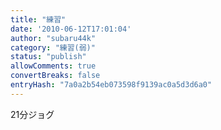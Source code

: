 ```yaml
---
title: "練習"
date: '2010-06-12T17:01:04'
author: "subaru44k"
category: "練習(弱)"
status: "publish"
allowComments: true
convertBreaks: false
entryHash: "7a0a2b54eb073598f9139ac0a5d3d6a0"
---
```

21分ジョグ
